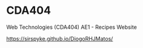 # CDA404
Web Technologies (CDA404) AE1 - Recipes Website

https://sirspyke.github.io/DiogoRHJMatos/
